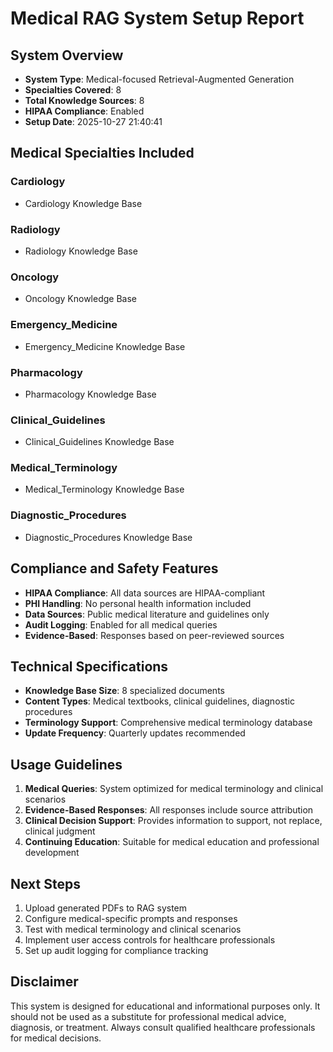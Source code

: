 
# Medical RAG System Setup Report

## System Overview
- **System Type**: Medical-focused Retrieval-Augmented Generation
- **Specialties Covered**: 8
- **Total Knowledge Sources**: 8
- **HIPAA Compliance**: Enabled
- **Setup Date**: 2025-10-27 21:40:41

## Medical Specialties Included

### Cardiology
- Cardiology Knowledge Base

### Radiology
- Radiology Knowledge Base

### Oncology
- Oncology Knowledge Base

### Emergency_Medicine
- Emergency_Medicine Knowledge Base

### Pharmacology
- Pharmacology Knowledge Base

### Clinical_Guidelines
- Clinical_Guidelines Knowledge Base

### Medical_Terminology
- Medical_Terminology Knowledge Base

### Diagnostic_Procedures
- Diagnostic_Procedures Knowledge Base


## Compliance and Safety Features
- **HIPAA Compliance**: All data sources are HIPAA-compliant
- **PHI Handling**: No personal health information included
- **Data Sources**: Public medical literature and guidelines only
- **Audit Logging**: Enabled for all medical queries
- **Evidence-Based**: Responses based on peer-reviewed sources

## Technical Specifications
- **Knowledge Base Size**: 8 specialized documents
- **Content Types**: Medical textbooks, clinical guidelines, diagnostic procedures
- **Terminology Support**: Comprehensive medical terminology database
- **Update Frequency**: Quarterly updates recommended

## Usage Guidelines
1. **Medical Queries**: System optimized for medical terminology and clinical scenarios
2. **Evidence-Based Responses**: All responses include source attribution
3. **Clinical Decision Support**: Provides information to support, not replace, clinical judgment
4. **Continuing Education**: Suitable for medical education and professional development

## Next Steps
1. Upload generated PDFs to RAG system
2. Configure medical-specific prompts and responses
3. Test with medical terminology and clinical scenarios
4. Implement user access controls for healthcare professionals
5. Set up audit logging for compliance tracking

## Disclaimer
This system is designed for educational and informational purposes only. 
It should not be used as a substitute for professional medical advice, 
diagnosis, or treatment. Always consult qualified healthcare professionals 
for medical decisions.

